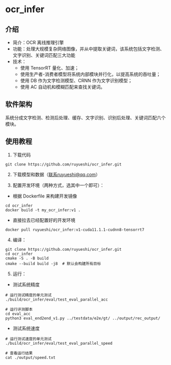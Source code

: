 # ocr_infer

## 介绍

- 简介：OCR 离线推理引擎
- 功能：处理大规模复杂网络图像，并从中提取关键词，该系统包括文字检测、文字识别、关键词匹配三大功能
- 技术： 
   - 使用 TensorRT 量化、加速；
   - 使用生产者-消费者模型将系统内部模块并行化，以提高系统的吞吐量；
   - 使用 DB 作为文字检测模型、CRNN 作为文字识别模型；
   - 使用 AC 自动机和模糊匹配来查找关键词。
## 软件架构
系统分成文字检测、检测后处理、缓存、文字识别、识别后处理、关键词匹配六个模块。
## 使用教程

1. 下载代码
```shell
git clone https://github.com/ruyueshi/ocr_infer.git
```

2. 下载模型和数据（联系ruyueshi@qq.com）

3. 配置开发环境（两种方式，选其中一个即可）：

- 根据 Dockerfile 来构建开发镜像
```shell
cd ocr_infer
docker build -t my_ocr_infer:v1 .
```

- 直接拉去已经配置好的开发环境
```shell
docker pull ruyueshi/ocr_infer:v1-cuda11.1.1-cudnn8-tensorrt7
```

4. 编译：
```shell
git clone https://github.com/ruyueshi/ocr_infer.git
cd ocr_infer
cmake -S . -B build
cmake --build build -j8  # 默认会构建所有目标
```

5. 运行：
- 测试系统精度
```shell
# 运行测试精度的单元测试
./build/ocr_infer/eval/test_eval_parallel_acc

# 运行评测脚本
cd eval_acc
python3 eval_end2end_v1.py ../testdata/e2e/gt/ ../output/rec_output/
```

- 测试系统速度
```shell
# 运行测试速度的单元测试
./build/ocr_infer/eval/test_eval_parallel_speed

# 查看运行结果
cat ./output/speed.txt
```

